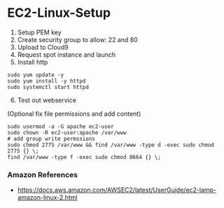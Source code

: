# EC2-Linux-Setup

1.  Setup PEM key
2.  Create security group to allow:  22 and 80
3.  Upload to Cloud9
4.  Request spot instance and launch
5.  Install http

```
sudo yum update -y
sudo yum install -y httpd
sudo systemctl start httpd
```

6.  Test out webservice

(Optional fix file permissions and add content)

```
sudo usermod -a -G apache ec2-user
sudo chown -R ec2-user:apache /var/www
# add group write permssions 
sudo chmod 2775 /var/www && find /var/www -type d -exec sudo chmod 2775 {} \;
find /var/www -type f -exec sudo chmod 0664 {} \;
```

### Amazon References

* https://docs.aws.amazon.com/AWSEC2/latest/UserGuide/ec2-lamp-amazon-linux-2.html
